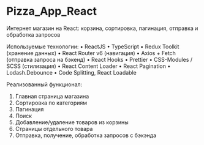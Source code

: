 # Pizza_App_React
Интернет магазин на React: корзина, сортировка, пагинация, отправка и обработка запросов

Используемые технологии: 
•	ReactJS 
•	TypeScript
•	Redux Toolkit (хранение данных)
•	React Router v6 (навигация)
•	Axios + Fetch (отправка запроса на бэкенд)
•	React Hooks 
•	Prettier 
•	CSS-Modules / SCSS (стилизация)
•	React Content Loader 
•	React Pagination 
•	Lodash.Debounce
•	Code Splitting, React Loadable

Реализованный функционал:

1. Главная страница магазина
2. Сортировка по категориям
3. Пагинация
4. Поиск
5. Добавление/удаление товаров из корзины
6. Страницы отдельного товара
7. Отправка, получение, обработка запросов с бэкэнда
